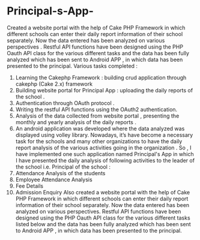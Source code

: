 # Principal-s-App-
Created a website portal with the help of Cake PHP Framework in which different schools can enter their daily report information of their school separately. Now the data entered has been analyzed on various perspectives . Restful API functions have been designed using the PHP Oauth API class for the various different tasks and the data has been fully analyzed which has been sent to Android APP , in which data has been presented to the principal. 
Various tasks completed :  
1. Learning the Cakephp Framework : building crud application through cakephp (Cake 2.x) framework 
2. Building website portal for Principal App : uploading the daily reports of the school . 
3. Authentication through OAuth protocol . 
4. Writing the restful API functions using the OAuth2 authentication. 
5. Analysis of the data collected from website portal , presenting the monthly and yearly analysis of the daily reports . 
6. An android application was developed where the data analyzed was displayed using volley library.
Nowadays, it’s have become a necessary task for the schools and many other organizations to have the daily report analysis of the various activities going in the organization . So , I have implemented one such application named Principal's App in which I have presented the daily analysis of following activities to the leader of the school i.e. Principal of the school : 
1. Attendance Analysis of the students 
2. Employee Attendance Analysis 
3. Fee Details
4. Admission Enquiry
Also created a website portal with the help of Cake PHP Framework in which different schools can enter their daily report information of their school separately. Now the data entered has been analyzed on various perspectives. Restful API functions have been designed using the PHP Oauth API class for the various different tasks listed below and the data has been fully analyzed which has been sent to Android APP , in which data has been presented to the principal.
